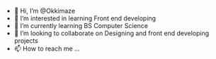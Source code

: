 - 👋 Hi, I’m @Okkimaze
- 👀 I’m interested in learning Front end developing  
- 🌱 I’m currently learning BS Computer Science
- 💞️ I’m looking to collaborate on Designing and front end developing projects
- 📫 How to reach me ...

<!---
Okkimaze/Okkimaze is a ✨ special ✨ repository because its `README.md` (this file) appears on your GitHub profile.
You can click the Preview link to take a look at your changes.
--->

